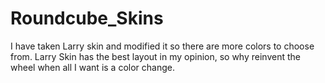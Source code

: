 # Roundcube_Skins
I have taken Larry skin and modified it so there are more colors to choose from. Larry Skin has the best layout in my opinion, so why reinvent the wheel when all I want is a color change.
